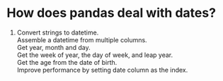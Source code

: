 # How does pandas deal with dates? 
1. Convert strings to datetime.<br/>
Assemble a datetime from multiple columns.<br/>
Get year, month and day.<br/>
Get the week of year, the day of week, and leap year.<br/>
Get the age from the date of birth.<br/>
Improve performance by setting date column as the index.<br/>
